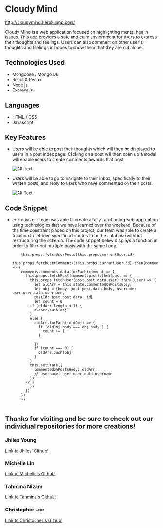 # Cloudy Mind

http://cloudymind.herokuapp.com/

Cloudy Mind is a web application focused on highlighting mental health issues. 
This app provides a safe and calm enviornment for users to express their 
thoughts and feelings. Users can also comment on other user's thoughts and 
feelings in hopes to show them that they are not alone. 

## Technologies Used

* Mongoose / Mongo DB
* React & Redux
* Node js
* Express js

## Languages 
* HTML / CSS
* Javascript

## Key Features

* Users will be able to post their thoughts which will then be displayed to
users in a post index page. Clicking on a post will then open up a modal will 
enable users to create comments towards that post.

&nbsp;&nbsp;&nbsp;&nbsp;&nbsp;&nbsp;![Alt Text](https://media.giphy.com/media/XjhZOa7i8UUrMxxQgn/giphy.gif)

* Users will be able to go to navigate to their inbox, specifically to their written posts,
and reply to users who have commented on their posts.

&nbsp;&nbsp;&nbsp;&nbsp;&nbsp;&nbsp;![Alt Text](https://media.giphy.com/media/ydCz1iKG0EVlrBU4tx/giphy.gif)

## Code Snippet

* In 5 days our team was able to create a fully functioning web application using 
technologies that we have learned over the weekend. Because of the time constraint 
placed on this project, our team was able to create a function to retrieve specific 
attributes from the database without restructuring the schema. The code snippet below
displays a function in order to filter out multiple posts with the same body.

    ```
        this.props.fetchUserPosts(this.props.currentUser.id)
        this.props.fetchUserComments(this.props.currentUser.id).then(comments => {
        comments.comments.data.forEach(comment => {
          this.props.fetchPost(comment.post).then(post => {
            this.props.fetchUser(post.post.data.user).then((user) => {
              let oldArr = this.state.commentedOnPostsBody;
              let obj = {body: post.post.data.body, username: user.user.data.username, 
              postId: post.post.data._id}
              let count = 0
            if (oldArr.length < 1) {
              oldArr.push(obj)
            }
            else {
              oldArr.forEach((oldObj) => {
                if (oldObj.body === obj.body ) {
                  count += 1
                }
                
              })
              if (count === 0) {
                oldArr.push(obj)
              }
            }
            this.setState({
              commentedOnPostsBody: oldArr,
              // username: user.user.data.username
            })
          // }
            })       
          })
        })
        })
      
  ```
## Thanks for visiting and be sure to check out our individual repositories for more creations!

### Jhiles Young   
[Link to Jhiles' Github!](https://github.com/jhilesyoung)

### Michelle Lin
[Link to Michelle's Github!](https://github.com/michelleamazinglin)

### Tahmina Nizam
[Link to Tahmina's Github!](https://github.com/tnizam)

### Christopher Lee
[Link to Christopher's Github!](https://github.com/Gogetaspirit)